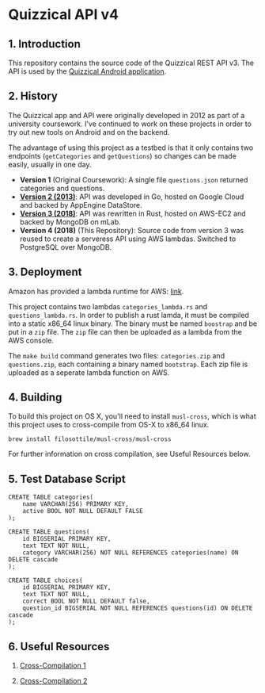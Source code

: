 # Quizzical API v4

## 1. Introduction

This repository contains the source code of the Quizzical REST API v3.
The API is used by the [Quizzical Android application](https://github.com/w-k-s/Android-Quizzical).

## 2. History

The Quizzical app and API were originally developed in 2012 as part of a university coursework.
I've continued to work on these projects in order to try out new tools on Android and on the backend.

The advantage of using this project as a testbed is that it only contains two endpoints (`getCategories` and `getQuestions`) so changes can be made easily, usually in one day.

- **Version 1** (Original Coursework): A single file `questions.json` returned categories and questions.
- **[Version 2 (2013)](https://github.com/w-k-s/quizzical-v2)**: API was developed in Go, hosted on Google Cloud and backed by AppEngine DataStore.
- **[Version 3 (2018)](https://github.com/w-k-s/Rust-QuizzicalAPI)**: API was rewritten in Rust, hosted on AWS-EC2 and backed by MongoDB on mLab.
- **Version 4 (2018)** (This Repository): Source code from version 3 was reused to create a serveress API using AWS lambdas. Switched to PostgreSQL over MongoDB.

## 3. Deployment

Amazon has provided a lambda runtime for AWS: [link](https://github.com/awslabs/aws-lambda-rust-runtime).

This project contains two lambdas `categories_lambda.rs` and `questions_lambda.rs`. In order to publish a rust lamda, it must be compiled into a static x86_64 linux binary. The binary must be named `boostrap` and be put in a `zip` file. The `zip` file can then be uploaded as a lambda from the AWS console.

The `make build` command generates two files: `categories.zip` and `questions.zip`, each containing a binary named `bootstrap`. Each zip file is uploaded as a seperate lambda function on AWS.

## 4. Building

To build this project on OS X, you'll need to install `musl-cross`, which is what this project uses to cross-compile from OS-X to x86_64 linux.

```
brew install filosottile/musl-cross/musl-cross
```

For further information on cross compilation, see Useful Resources below.

## 5. Test Database Script

```
CREATE TABLE categories(
    name VARCHAR(256) PRIMARY KEY,
    active BOOL NOT NULL DEFAULT FALSE
);

CREATE TABLE questions(
    id BIGSERIAL PRIMARY KEY,
    text TEXT NOT NULL,
    category VARCHAR(256) NOT NULL REFERENCES categories(name) ON DELETE cascade
);

CREATE TABLE choices(
    id BIGSERIAL PRIMARY KEY,
    text TEXT NOT NULL,
    correct BOOL NOT NULL DEFAULT false,
    question_id BIGSERIAL NOT NULL REFERENCES questions(id) ON DELETE cascade
);

```

## 6. Useful Resources

1. [Cross-Compilation 1](https://chr4.org/blog/2017/03/15/cross-compile-and-link-a-static-binary-on-macos-for-linux-with-cargo-and-rust/)

2. [Cross-Compilation 2](https://aws.amazon.com/blogs/opensource/rust-runtime-for-aws-lambda/)
